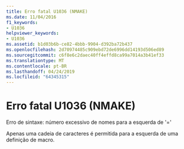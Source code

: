 ```yaml
---
title: Erro fatal U1036 (NMAKE)
ms.date: 11/04/2016
f1_keywords:
- U1036
helpviewer_keywords:
- U1036
ms.assetid: b1d03b6b-ce82-4bbb-9904-d392ba72b437
ms.openlocfilehash: 2d70974485c909ebd72de6996dd14193d506ed89
ms.sourcegitcommit: c6f8e6c2daec40ff4effd8ca99a7014a3b41ef33
ms.translationtype: MT
ms.contentlocale: pt-BR
ms.lasthandoff: 04/24/2019
ms.locfileid: "64345315"
---
```

# <a name="nmake-fatal-error-u1036"></a>Erro fatal U1036 (NMAKE)

Erro de sintaxe: número excessivo de nomes para a esquerda de '='

Apenas uma cadeia de caracteres é permitida para a esquerda de uma definição de macro.